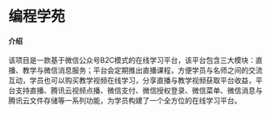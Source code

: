 # 编程学苑

#### 介绍
该项目是一款基于微信公众号B2C模式的在线学习平台，该平台包含三大模块：直播、教学与微信消息服务；平台会定期推出直播课程，方便学员与名师之间的交流互动，学员也可以购买教学视频在线学习，分享直播与教学视频获取平台收益，平台支持直播、腾讯云视频点播、微信支付、微信授权登录、微信菜单、微信消息与腾讯云文件存储等一系列功能，为学员构建了一个全方位的在线学习平台。

